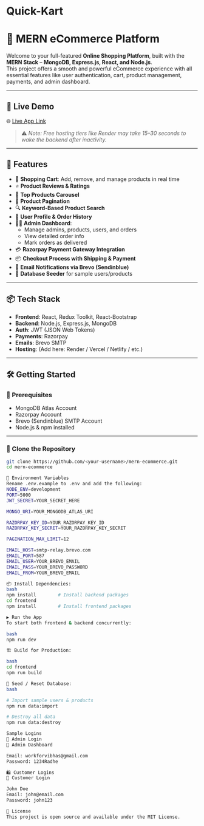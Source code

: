 # Quick-Kart
# 🛒 MERN eCommerce Platform

Welcome to your full-featured **Online Shopping Platform**, built with the **MERN Stack** – **MongoDB, Express.js, React, and Node.js**.  
This project offers a smooth and powerful eCommerce experience with all essential features like user authentication, cart, product management, payments, and admin dashboard.

---

## 🔗 Live Demo

🌐 [Live App Link](<YOUR_LIVE_APP_LINK_HERE>)

> ⚠️ *Note: Free hosting tiers like Render may take 15–30 seconds to wake the backend after inactivity.*

---

## 🚀 Features

- 🛒 **Shopping Cart**: Add, remove, and manage products in real time  
- ⭐ **Product Reviews & Ratings**  
- 🔁 **Top Products Carousel**  
- 📄 **Product Pagination**  
- 🔍 **Keyword-Based Product Search**  
- 👤 **User Profile & Order History**  
- 🧑‍💻 **Admin Dashboard**:
  - Manage admins, products, users, and orders  
  - View detailed order info  
  - Mark orders as delivered  
- 💳 **Razorpay Payment Gateway Integration**  
- 📦 **Checkout Process with Shipping & Payment**  
- 📩 **Email Notifications via Brevo (Sendinblue)**  
- 🧪 **Database Seeder** for sample users/products

---

## 📦 Tech Stack

- **Frontend**: React, Redux Toolkit, React-Bootstrap  
- **Backend**: Node.js, Express.js, MongoDB  
- **Auth**: JWT (JSON Web Tokens)  
- **Payments**: Razorpay  
- **Emails**: Brevo SMTP  
- **Hosting**: (Add here: Render / Vercel / Netlify / etc.)

---

## 🛠️ Getting Started

### 🔐 Prerequisites

- MongoDB Atlas Account
- Razorpay Account
- Brevo (Sendinblue) SMTP Account
- Node.js & npm installed

---

### 📁 Clone the Repository

```bash
git clone https://github.com/<your-username>/mern-ecommerce.git
cd mern-ecommerce

🔧 Environment Variables
Rename .env.example to .env and add the following:
NODE_ENV=development
PORT=5000
JWT_SECRET=YOUR_SECRET_HERE

MONGO_URI=YOUR_MONGODB_ATLAS_URI

RAZORPAY_KEY_ID=YOUR_RAZORPAY_KEY_ID
RAZORPAY_KEY_SECRET=YOUR_RAZORPAY_KEY_SECRET

PAGINATION_MAX_LIMIT=12

EMAIL_HOST=smtp-relay.brevo.com
EMAIL_PORT=587
EMAIL_USER=YOUR_BREVO_EMAIL
EMAIL_PASS=YOUR_BREVO_PASSWORD
EMAIL_FROM=YOUR_BREVO_EMAIL

📦 Install Dependencies:
bash
npm install        # Install backend packages
cd frontend
npm install        # Install frontend packages

▶️ Run the App
To start both frontend & backend concurrently:

bash
npm run dev

🏗️ Build for Production:

bash
cd frontend
npm run build

🧪 Seed / Reset Database:
bash

# Import sample users & products
npm run data:import

# Destroy all data
npm run data:destroy

Sample Logins
🔑 Admin Login
🔗 Admin Dashboard

Email: workforvibhas@gmail.com
Password: 1234Radhe

🛍️ Customer Logins
🔗 Customer Login

John Doe
Email: john@email.com
Password: john123

📄 License
This project is open source and available under the MIT License.


